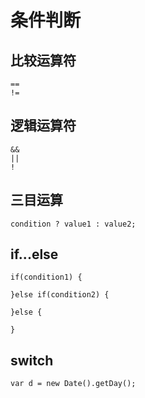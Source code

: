 # 条件判断

## 比较运算符

```
==
!=
```

## 逻辑运算符

```
&&
||
!
```

## 三目运算

```
condition ? value1 : value2;
```

## if...else

```
if(condition1) {

}else if(condition2) {

}else {

}
```

## switch

```
var d = new Date().getDay();
```


